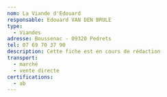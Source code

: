```yaml
---
nom: La Viande d'Edouard
responsable: Edouard VAN DEN BRULE
type:
  - Viandes
adresse: Boussenac - 09320 Pedrets
tel: 07 69 70 37 90
description: Cette fiche est en cours de rédaction
transport:
  - marché
  - vente directe
certifications:
  - ab
---
```

